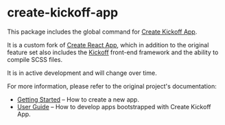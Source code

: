 # create-kickoff-app

This package includes the global command for [Create Kickoff App](https://github.com/trykickoff/create-kickoff-app).<br>

It is a custom fork of [Create React App](https://github.com/trykickoff/create-kickoff-app), which in addition to the original feature set also includes the [Kickoff](https://github.com/trykickoff/kickoff) front-end framework and the ability to compile SCSS files.

It is in active development and will change over time.

For more information, please refer to the original project's documentation:

* [Getting Started](https://github.com/facebookincubator/create-react-app/blob/master/README.md#getting-started) – How to create a new app.
* [User Guide](https://github.com/facebookincubator/create-react-app/blob/master/packages/react-scripts/template/README.md) – How to develop apps bootstrapped with Create Kickoff App.
